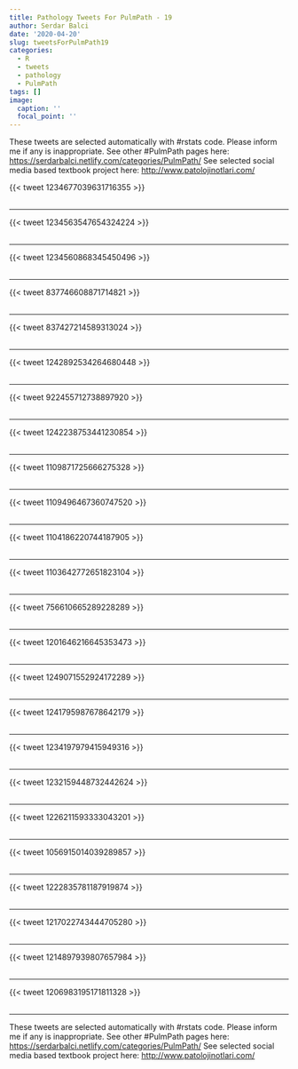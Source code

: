 ```yaml
---
title: Pathology Tweets For PulmPath - 19
author: Serdar Balci
date: '2020-04-20'
slug: tweetsForPulmPath19
categories:
  - R
  - tweets
  - pathology
  - PulmPath
tags: []
image:
  caption: ''
  focal_point: ''
---
```



These tweets are selected automatically with #rstats code. Please inform me if any is inappropriate.
See other #PulmPath pages here: https://serdarbalci.netlify.com/categories/PulmPath/ 
See selected social media based textbook project here: http://www.patolojinotlari.com/

{{< tweet 1234677039631716355 >}}
<br>
<br>
<hr>
{{< tweet 1234563547654324224 >}}
<br>
<br>
<hr>
{{< tweet 1234560868345450496 >}}
<br>
<br>
<hr>
{{< tweet 837746608871714821 >}}
<br>
<br>
<hr>
{{< tweet 837427214589313024 >}}
<br>
<br>
<hr>
{{< tweet 1242892534264680448 >}}
<br>
<br>
<hr>
{{< tweet 922455712738897920 >}}
<br>
<br>
<hr>
{{< tweet 1242238753441230854 >}}
<br>
<br>
<hr>
{{< tweet 1109871725666275328 >}}
<br>
<br>
<hr>
{{< tweet 1109496467360747520 >}}
<br>
<br>
<hr>
{{< tweet 1104186220744187905 >}}
<br>
<br>
<hr>
{{< tweet 1103642772651823104 >}}
<br>
<br>
<hr>
{{< tweet 756610665289228289 >}}
<br>
<br>
<hr>
{{< tweet 1201646216645353473 >}}
<br>
<br>
<hr>
{{< tweet 1249071552924172289 >}}
<br>
<br>
<hr>
{{< tweet 1241795987678642179 >}}
<br>
<br>
<hr>
{{< tweet 1234197979415949316 >}}
<br>
<br>
<hr>
{{< tweet 1232159448732442624 >}}
<br>
<br>
<hr>
{{< tweet 1226211593333043201 >}}
<br>
<br>
<hr>
{{< tweet 1056915014039289857 >}}
<br>
<br>
<hr>
{{< tweet 1222835781187919874 >}}
<br>
<br>
<hr>
{{< tweet 1217022743444705280 >}}
<br>
<br>
<hr>
{{< tweet 1214897939807657984 >}}
<br>
<br>
<hr>
{{< tweet 1206983195171811328 >}}
<br>
<br>
<hr>


These tweets are selected automatically with #rstats code. Please inform me if any is inappropriate.
See other #PulmPath pages here: https://serdarbalci.netlify.com/categories/PulmPath/ 
See selected social media based textbook project here: http://www.patolojinotlari.com/
